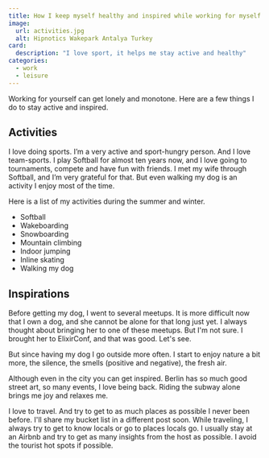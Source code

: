 ```yaml
---
title: How I keep myself healthy and inspired while working for myself
image:
  url: activities.jpg
  alt: Hipnotics Wakepark Antalya Turkey
card:
  description: "I love sport, it helps me stay active and healthy"
categories:
  - work
  - leisure
---
```

Working for yourself can get lonely and monotone. Here are a few things I do to stay active and inspired.

## Activities

I love doing sports. I’m a very active and sport-hungry person. And I love team-sports. I play Softball for almost ten years now, and I love going to tournaments, compete and have fun with friends. I met my wife through Softball, and I’m very grateful for that.
But even walking my dog is an activity I enjoy most of the time.

Here is a list of my activities during the summer and winter.

- Softball
- Wakeboarding
- Snowboarding
- Mountain climbing
- Indoor jumping
- Inline skating
- Walking my dog

## Inspirations

Before getting my dog, I went to several meetups. It is more difficult now that I own a dog, and she cannot be alone for that long just yet. I always thought about bringing her to one of these meetups. But I'm not sure. I brought her to ElixirConf, and that was good. Let's see.

But since having my dog I go outside more often. I start to enjoy nature a bit more, the silence, the smells (positive and negative), the fresh air.

Although even in the city you can get inspired. Berlin has so much good street art, so many events, I love being back. 
Riding the subway alone brings me joy and relaxes me.

I love to travel. And try to get to as much places as possible I never been before. I'll share my bucket list in a different post soon. 
While traveling, I always try to get to know locals or go to places locals go. I usually stay at an Airbnb and try to get as many insights from the host as possible. I avoid the tourist hot spots if possible.
